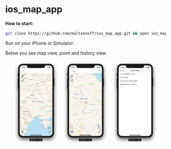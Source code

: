 # ios_map_app

<b> How to start: </b>
```bash
git clone https://github.com/maltsevoff/ios_map_app.git && open ios_map_app && open rush01.xcodeproj
```
Run on your iPhone or Simulator.

<p>Below you see map view, point and history view.</p>
<div align="center">
  <img src="https://github.com/maltsevoff/ios_map_app/blob/master/additional_media/map.png" width="30%"/>
  <img src="https://github.com/maltsevoff/ios_map_app/blob/master/additional_media/point.png" width="30%"/>
  <img src="https://github.com/maltsevoff/ios_map_app/blob/master/additional_media/history.png" width="30%"/>
</div>
